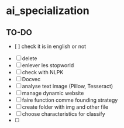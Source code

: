 # ai_specialization

## TO-DO

- [ ] check it is in english or not
- [ ] delete 
- [ ] enlever les stopworld
- [ ] check with NLPK
- [ ] Docvec
- [ ] analyse text image (Pillow, Tesseract)
- [ ] manage dynamic website
- [ ] faire function comme founding strategy
- [ ] create folder with img and other file
- [ ] choose characteristics for classify
- [ ]
 
